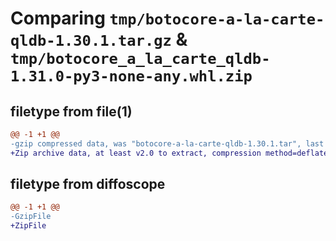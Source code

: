 # Comparing `tmp/botocore-a-la-carte-qldb-1.30.1.tar.gz` & `tmp/botocore_a_la_carte_qldb-1.31.0-py3-none-any.whl.zip`

## filetype from file(1)

```diff
@@ -1 +1 @@
-gzip compressed data, was "botocore-a-la-carte-qldb-1.30.1.tar", last modified: Thu Jul  6 01:45:21 2023, max compression
+Zip archive data, at least v2.0 to extract, compression method=deflate
```

## filetype from diffoscope

```diff
@@ -1 +1 @@
-GzipFile
+ZipFile
```

